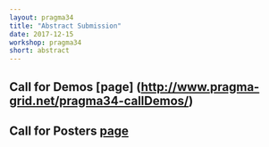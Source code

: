 ```yaml
---
layout: pragma34
title: "Abstract Submission"
date: 2017-12-15
workshop: pragma34
short: abstract
---
```


## Call for Demos [page] (http://www.pragma-grid.net/pragma34-callDemos/)

## Call for Posters [page](http://www.pragma-grid.net/pragma34-callPosters/)


